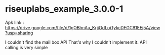 # riseuplabs_example_3.0.0-1


Apk link : https://drive.google.com/file/d/1gOBhnAu_KrjiOdLoiTykcDFGC81EEj5A/view?usp=sharing

I couldn't find the mail box API That's why I couldn't implement it. API calling is very simple


